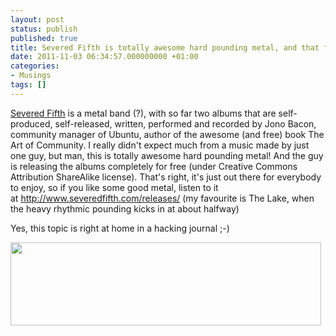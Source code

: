 ```yaml
---
layout: post
status: publish
published: true
title: Severed Fifth is totally awesome hard pounding metal, and that for free
date: 2011-11-03 06:34:57.000000000 +01:00
categories:
- Musings
tags: []
---
```

<a href="http://www.severedfifth.com/">Severed Fifth</a> is a metal band (?), with so far two albums that are self-produced, self-released, written, performed and recorded by Jono Bacon, community manager of Ubuntu, author of the awesome (and free) book The Art of Community. I really didn't expect much from a music made by just one guy, but man, this is totally awesome hard pounding metal! And the guy is releasing the albums completely for free (under Creative Commons Attribution ShareAlike license). That's right, it's just out there for everybody to enjoy, so if you like some good metal, listen to it at <a href="http://www.severedfifth.com/releases/">http://www.severedfifth.com/releases/</a> (my favourite is The Lake, when the heavy rhythmic pounding kicks in at about halfway)

Yes, this topic is right at home in a hacking journal ;-)

<a href="http://www.severedfifth.com/releases/"><img class="alignnone size-full wp-image-418" title="severedfifth" src="http://wp.janosgyerik.com/wp-content/uploads/2011/11/severedfifth.jpg" alt="" width="497" height="133" /></a>
